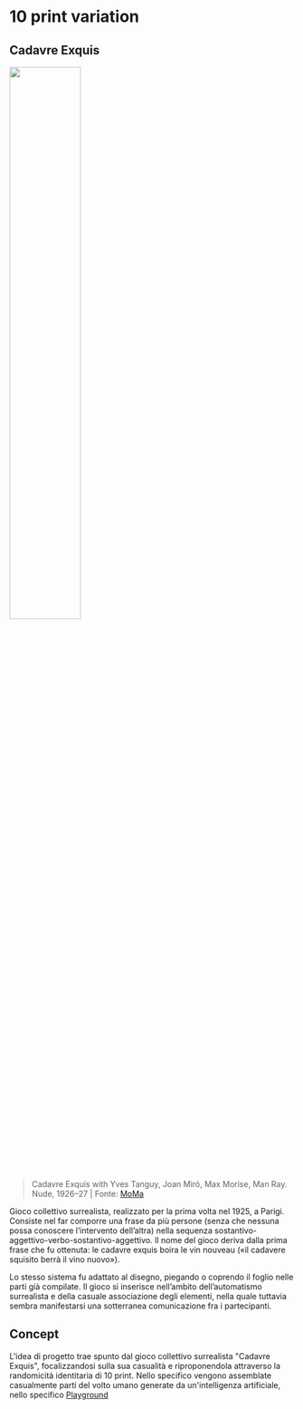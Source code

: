 # 10 print variation

## Cadavre Exquis

<img src="https://github.com/nicolosinatra/digital-experience-archive/blob/95861ed29e298f6a5864274e29e3a50d20dc3f2a/nicolosinatra/img/cadaveri%20squisiti.jpeg" width="50%">  

> Cadavre Exquis with Yves Tanguy, Joan Miró, Max Morise, Man Ray. Nude, 1926–27 | Fonte: [MoMa](https://www.moma.org/collection/works/35701)

Gioco collettivo surrealista, realizzato per la prima volta nel 1925, a Parigi. Consiste nel far comporre una frase da più persone (senza che nessuna possa conoscere l’intervento dell’altra) nella sequenza sostantivo-aggettivo-verbo-sostantivo-aggettivo. Il nome del gioco deriva dalla prima frase che fu ottenuta: le cadavre exquis boira le vin nouveau («il cadavere squisito berrà il vino nuovo»).  

Lo stesso sistema fu adattato al disegno, piegando o coprendo il foglio nelle parti già compilate. Il gioco si inserisce nell’ambito dell’automatismo surrealista e della casuale associazione degli elementi, nella quale tuttavia sembra manifestarsi una sotterranea comunicazione fra i partecipanti.

## Concept

L'idea di progetto trae spunto dal gioco collettivo surrealista "Cadavre Exquis", focalizzandosi sulla sua casualità e riproponendola attraverso la randomicità identitaria di 10 print. Nello specifico vengono assemblate casualmente parti del volto umano generate da un'intelligenza artificiale, nello specifico  [Playground](https://playgroundai.com/)
